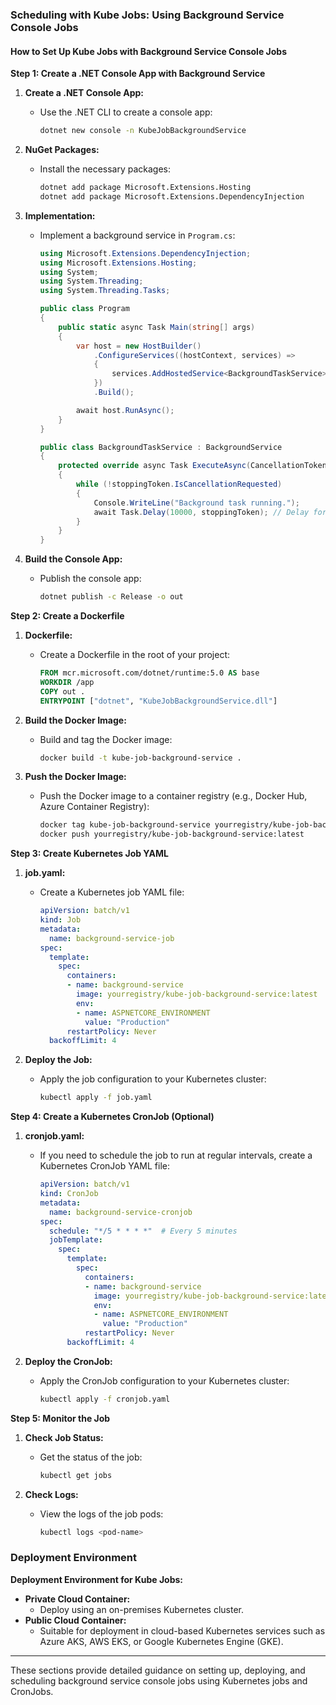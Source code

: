 ### Scheduling with Kube Jobs: Using Background Service Console Jobs

#### How to Set Up Kube Jobs with Background Service Console Jobs

**Step 1: Create a .NET Console App with Background Service**

1. **Create a .NET Console App:**
   - Use the .NET CLI to create a console app:
     ```bash
     dotnet new console -n KubeJobBackgroundService
     ```
   
2. **NuGet Packages:**
   - Install the necessary packages:
     ```bash
     dotnet add package Microsoft.Extensions.Hosting
     dotnet add package Microsoft.Extensions.DependencyInjection
     ```

3. **Implementation:**
   - Implement a background service in `Program.cs`:
     ```csharp
     using Microsoft.Extensions.DependencyInjection;
     using Microsoft.Extensions.Hosting;
     using System;
     using System.Threading;
     using System.Threading.Tasks;

     public class Program
     {
         public static async Task Main(string[] args)
         {
             var host = new HostBuilder()
                 .ConfigureServices((hostContext, services) =>
                 {
                     services.AddHostedService<BackgroundTaskService>();
                 })
                 .Build();

             await host.RunAsync();
         }
     }

     public class BackgroundTaskService : BackgroundService
     {
         protected override async Task ExecuteAsync(CancellationToken stoppingToken)
         {
             while (!stoppingToken.IsCancellationRequested)
             {
                 Console.WriteLine("Background task running.");
                 await Task.Delay(10000, stoppingToken); // Delay for 10 seconds
             }
         }
     }
     ```

4. **Build the Console App:**
   - Publish the console app:
     ```bash
     dotnet publish -c Release -o out
     ```

**Step 2: Create a Dockerfile**

1. **Dockerfile:**
   - Create a Dockerfile in the root of your project:
     ```Dockerfile
     FROM mcr.microsoft.com/dotnet/runtime:5.0 AS base
     WORKDIR /app
     COPY out .
     ENTRYPOINT ["dotnet", "KubeJobBackgroundService.dll"]
     ```

2. **Build the Docker Image:**
   - Build and tag the Docker image:
     ```bash
     docker build -t kube-job-background-service .
     ```

3. **Push the Docker Image:**
   - Push the Docker image to a container registry (e.g., Docker Hub, Azure Container Registry):
     ```bash
     docker tag kube-job-background-service yourregistry/kube-job-background-service:latest
     docker push yourregistry/kube-job-background-service:latest
     ```

**Step 3: Create Kubernetes Job YAML**

1. **job.yaml:**
   - Create a Kubernetes job YAML file:
     ```yaml
     apiVersion: batch/v1
     kind: Job
     metadata:
       name: background-service-job
     spec:
       template:
         spec:
           containers:
           - name: background-service
             image: yourregistry/kube-job-background-service:latest
             env:
             - name: ASPNETCORE_ENVIRONMENT
               value: "Production"
           restartPolicy: Never
       backoffLimit: 4
     ```

2. **Deploy the Job:**
   - Apply the job configuration to your Kubernetes cluster:
     ```bash
     kubectl apply -f job.yaml
     ```

**Step 4: Create a Kubernetes CronJob (Optional)**

1. **cronjob.yaml:**
   - If you need to schedule the job to run at regular intervals, create a Kubernetes CronJob YAML file:
     ```yaml
     apiVersion: batch/v1
     kind: CronJob
     metadata:
       name: background-service-cronjob
     spec:
       schedule: "*/5 * * * *"  # Every 5 minutes
       jobTemplate:
         spec:
           template:
             spec:
               containers:
               - name: background-service
                 image: yourregistry/kube-job-background-service:latest
                 env:
                 - name: ASPNETCORE_ENVIRONMENT
                   value: "Production"
               restartPolicy: Never
           backoffLimit: 4
     ```

2. **Deploy the CronJob:**
   - Apply the CronJob configuration to your Kubernetes cluster:
     ```bash
     kubectl apply -f cronjob.yaml
     ```

**Step 5: Monitor the Job**

1. **Check Job Status:**
   - Get the status of the job:
     ```bash
     kubectl get jobs
     ```

2. **Check Logs:**
   - View the logs of the job pods:
     ```bash
     kubectl logs <pod-name>
     ```

### Deployment Environment

**Deployment Environment for Kube Jobs:**

- **Private Cloud Container:**
  - Deploy using an on-premises Kubernetes cluster.
- **Public Cloud Container:**
  - Suitable for deployment in cloud-based Kubernetes services such as Azure AKS, AWS EKS, or Google Kubernetes Engine (GKE).

---

These sections provide detailed guidance on setting up, deploying, and scheduling background service console jobs using Kubernetes jobs and CronJobs.
